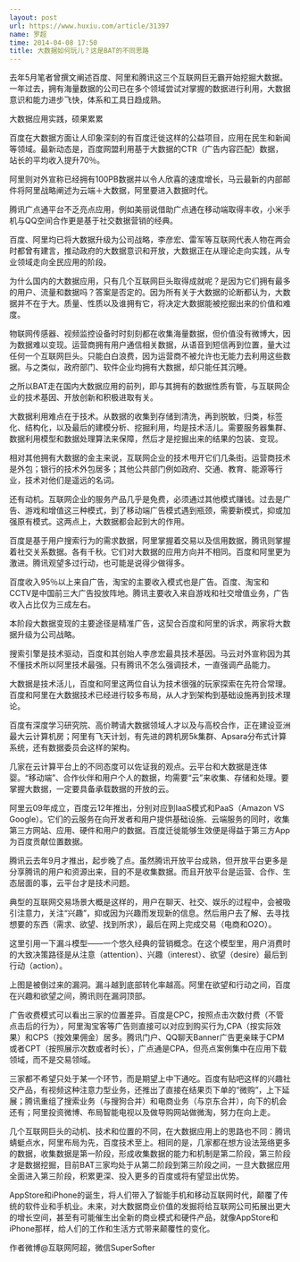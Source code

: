 ```yaml
---
layout: post
url: https://www.huxiu.com/article/31397
name: 罗超
time: 2014-04-08 17:50
title: 大数据如何玩儿？这是BAT的不同思路
---
```

去年5月笔者曾撰文阐述百度、阿里和腾讯这三个互联网巨无霸开始挖掘大数据。一年过去，拥有海量数据的公司已在多个领域尝试对掌握的数据进行利用，大数据意识和能力进步飞快，体系和工具日趋成熟。

大数据应用实践，硕果累累

百度在大数据方面让人印象深刻的有百度迁徙这样的公益项目，应用在民生和新闻等领域。最新动态是，百度网盟利用基于大数据的CTR（广告内容匹配）数据，站长的平均收入提升70％。

阿里则对外宣称已经拥有100PB数据并以令人欣喜的速度增长，马云最新的内部邮件将阿里战略阐述为云端＋大数据，阿里要进入数据时代。

腾讯广点通平台不乏亮点应用，例如美丽说借助广点通在移动端取得丰收，小米手机与QQ空间合作更是基于社交数据营销的经典。

百度、阿里均已将大数据升级为公司战略，李彦宏、雷军等互联网代表人物在两会时都曾有建言，推动政府的大数据意识和开放，大数据正在从理论走向实践，从专业领域走向全民应用的阶段。

为什么国内的大数据应用，只有几个互联网巨头取得成就呢？是因为它们拥有最多的用户、流量和数据吗？答案是否定的。因为所有关于大数据的论断都认为，大数据并不在于大。质量、性质以及谁拥有它，将决定大数据能被挖掘出来的价值和难度。

物联网传感器、视频监控设备时时刻刻都在收集海量数据，但价值没有微博大，因为数据难以变现。运营商拥有用户通信相关数据，从语音到短信再到位置，量大过任何一个互联网巨头。只能白白浪费，因为运营商不被允许也无能力去利用这些数据。与之类似，政府部门、软件企业均拥有大数据，却只能任其沉睡。

之所以BAT走在国内大数据应用的前列，即与其拥有的数据性质有管，与互联网企业的技术基因、开放创新和积极进取有关。

大数据利用难点在于技术。从数据的收集到存储到清洗，再到脱敏，归类，标签化、结构化，以及最后的建模分析、挖掘利用，均是技术活儿。需要服务器集群、数据利用模型和数据处理算法来保障，然后才是挖掘出来的结果的包装、变现。

相对其他拥有大数据的金主来说，互联网企业的技术甩开它们几条街。运营商技术是外包；银行的技术外包居多；其他公共部门例如政府、交通、教育、能源等行业，技术对他们是遥远的名词。

还有动机。互联网企业的服务产品几乎是免费，必须通过其他模式赚钱。过去是广告、游戏和增值这三种模式，到了移动端广告模式遇到瓶颈，需要新模式，抑或加强原有模式。这两点上，大数据都会起到大的作用。

百度是基于用户搜索行为的需求数据，阿里掌握着交易以及信用数据，腾讯则掌握着社交关系数据。各有千秋。它们对大数据的应用方向并不相同。百度和阿里更为激进。腾讯观望多过行动，也可能是说得少做得多。

百度收入95％以上来自广告，淘宝的主要收入模式也是广告。百度、淘宝和CCTV是中国前三大广告投放阵地。腾讯主要收入来自游戏和社交增值业务，广告收入占比仅为三成左右。

本阶段大数据变现的主要途径是精准广告，这契合百度和阿里的诉求，两家将大数据升级为公司战略。

搜索引擎是技术驱动，百度和其创始人李彦宏最具技术基因。马云对外宣称因为其不懂技术所以阿里技术最强。只有腾讯不怎么强调技术，一直强调产品能力。

大数据是技术活儿，百度和阿里这两位自认为技术很强的玩家探索在先符合常理。百度和阿里在大数据技术已经进行较多布局，从人才到架构到基础设施再到技术理论。

百度有深度学习研究院、高价聘请大数据领域人才以及与高校合作，正在建设亚洲最大云计算机房；阿里有飞天计划，有先进的跨机房5k集群、Apsara分布式计算系统，还有数据委员会这样的架构。

几家在云计算平台上的不同态度可以佐证我的观点。云平台和大数据是连体婴。“移动端”、合作伙伴和用户个人的数据，均需要“云”来收集、存储和处理。要掌握大数据，一定要具备承载数据的开放的云。

阿里云09年成立，百度云12年推出，分别对应到IaaS模式和PaaS（Amazon VS Google）。它们的云服务在向开发者和用户提供基础设施、云端服务的同时，收集第三方网站、应用、硬件和用户的数据。百度迁徙能够生效便是得益于第三方App为百度贡献位置数据。

腾讯云去年9月才推出，起步晚了点。虽然腾讯开放平台成熟，但开放平台更多是分享腾讯的用户和资源出来，目的不是收集数据。而且开放平台是运营、合作、生态层面的事，云平台才是技术问题。

典型的互联网交易场景大概是这样的，用户在聊天、社交、娱乐的过程中，会被吸引注意力，关注“兴趣”，抑或因为兴趣而发现新的信息。然后用户去了解、去寻找想要的东西（需求、欲望、找到所求），最后在网上完成交易（电商和O2O）。

这里引用一下漏斗模型——一个悠久经典的营销概念。在这个模型里，用户消费时的大致决策路径是从注意（attention）、兴趣（interest）、欲望（desire）最后到行动（action）。

上图是被倒过来的漏洞。漏斗越到底部转化率越高。阿里在欲望和行动之间，百度在兴趣和欲望之间，腾讯则在漏洞顶部。

广告收费模式可以看出三家的位置差异。百度是CPC，按照点击次数付费（不管点击后的行为），阿里淘宝客等广告则直接可以对应到购买行为,CPA（按实际效果）和CPS（按效果佣金）居多。腾讯门户、QQ聊天Banner广告更亲睐于CPM或者CPT（按照展示次数或者时长），广点通是CPA，但亮点案例集中在应用下载领域，而不是交易领域。

三家都不希望只处于某一个环节，而是期望上中下通吃。百度有贴吧这样的兴趣社交产品，有视频这种注意力型业务，还推出了直接在结果页下单的“微购”，上下延展；腾讯重组了搜索业务（与搜狗合并）和电商业务（与京东合并），向下的机会还有；阿里投资微博、布局智能电视以及做导购网站做微淘，努力在向上走。

几个互联网巨头的动机、技术和位置的不同，在大数据应用上的思路也不同：腾讯蜻蜓点水，阿里布局为先，百度技术至上。相同的是，几家都在想方设法笼络更多的数据，收集数据是第一阶段，形成收集数据的能力和机制是第二阶段，第三阶段才是数据挖掘，目前BAT三家均处于从第二阶段到第三阶段之间，一旦大数据应用全面进入第三阶段，积累更深、投入更多的百度或将有望显出优势。

AppStore和iPhone的诞生，将人们带入了智能手机和移动互联网时代，颠覆了传统的软件业和手机业。未来，对大数据商业价值的发掘将给互联网公司拓展出更大的增长空间，甚至有可能催生出全新的商业模式和硬件产品，就像AppStore和iPhone那样，给人们的工作和生活方式带来颠覆性的变化。

作者微博@互联网阿超，微信SuperSofter

